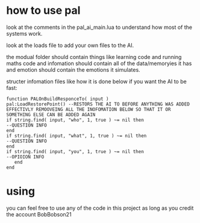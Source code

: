 # how to use pal
look at the comments in the pal_ai_main.lua to understand how most of the systems work.

look at the loads file to add your own files to the AI.

the modual folder should contain things like learning code and running maths code and infomation should contain all of the data/memoryies it has and emotion should contain the emotions it simulates.

structer infomation files like how it is done below if you want the AI to be fast:

```
function PALOnBuildResponceTo( input )
pal:LoadRestorePoint() --RESTORS THE AI TO BEFORE ANYTHING WAS ADDED EFFECTIVLY REMOOVEING ALL THE INOFOMATION BELOW SO THAT IT OR SOMETHING ELSE CAN BE ADDED AGAIN
if string.find( input, "who", 1, true ) ~= nil then
--QUESTION INFO
end
if string.find( input, "what", 1, true ) ~= nil then
--QUESTION INFO
end
if string.find( input, "you", 1, true ) ~= nil then
--OPIOION INFO
   end
end
```
 
# using

you can feel free to use any of the code in this project as long as you credit the account BobBobson21
